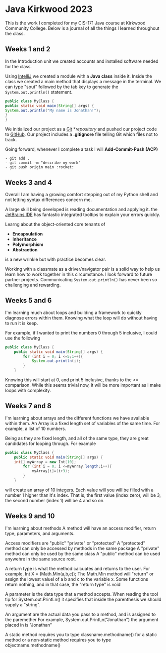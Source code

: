 # Java Kirkwood 2023

This is the work I completed for my CIS-171 Java course at Kirkwood Community
College. Below is a journal of all the things I learned throughout 
the class.

## Weeks 1 and 2

In the Introduction unit we created accounts and installed software 
needed for the class.

Using [IntelliJ](https://www.jetbrains.com/idea/download/) we created a module with a **Java class** inside it. 
Inside the class we created a main method that displays a message in
the terminal. We can type "sout" followed by the tab key to generate 
the `System.out.println()` statement.

```java
public class MyClass {
public static void main(String[] args) {
System.out.println("My name is Jonathan!");
}
}
```
We initialized our project as a [Git](https://git-scm.com/downloads) **repository* and pushed our
project code to [GitHub](https://www.github.com/signup/). Our project includes a **.gitignore** 
file telling Git which files not to track.

Going forward, whenever I complete a task I will **Add-Commit-Push (ACP)**

    - git add .
    - git commit -m "describe my work"
    - git push origin main :rocket:

## Weeks 3 and 4
Overall I am having a growing comfort stepping out of my Python 
shell and not letting syntax differences concern me.

A large skill being developed is reading documentation and applying it.
the [JetBrains IDE](https://www.jetbrains.com/idea/download/) 
has fantastic integrated tooltips to explain your errors quickly.

Learng about the object-oriented core tenants of
* **Encapsulation**
* **Inheritance**
* **Polymorphism**
* **Abstraction** 

is a new wrinkle  but with practice becomes clear.

Working with a classmate as a driver/navigator pair is a solid way to 
help us learn how to work together in this circumstance. I look forward
to future partner projects. Communicating `System.out.println()` has never 
been so challenging and rewarding.

## Weeks 5 and 6
I'm learning much about loops and building a framework to quickly
diagnose errors within them. Knowing what the loop will do
without having to run it is keep. 

For example, if I wanted to print the numbers 0 through 5 inclusive,
I could use the following

```java
public class MyClass {
    public static void main(String[] args) {
        for (int i = 0; i <=5;1++){
            System.out.println(i);
        }
    }


```
Knowing this will start at 0, and print 5 inclusive, thanks to the <= comparison.
While this seems trivial now, it will be more important as I make loops
with complexity.

## Weeks 7 and 8
I'm learning about arrays and the different functions we have available
within them. An Array is a fixed length set of variables of the same time. 
For example, a list of 10 numbers. 

Being as they are fixed length, and all of the same type, they are great candidates
for looping through. For example
```java
public class MyClass {
    public static void main(String[] args) {
    int[] myArray = new Int[10];
        for (int i = 0; i <=myArray.length;i++){
            myArray[i]=(i+3);
        }
    }

```
will create an array of 10 integers. 
Each value will you will be filled with a number 1 higher than it's index.
That is, the first value (index zero), will be 3, the second number (index 1) 
will be 4 and so on.

## Weeks 9 and 10

I'm learning about methods 
A method will have an access modifier, return type, parameters, and arguments.

Access modifiers are "public" "private" or "protected"
A "protected" method can only be accessed by methods in the same package
A "private" method can only be used by the same class
A "public" method can be used anywehre in the same source root.

A return type is what the method calcuates and returns to the user.
For example, Int X = (Math.Min(a,b,c));
The Math.Min method will "return" or assign the lowest valuel of a b and c to the 
variable x.
Some functions return nothing, and in that case, the "return type" is void

A parameter is the data type that a method accepts. 
When reading the tool tip for System.out.PrintLn() it specifies
that inside the parenthesis we should supply a "string".

An argument are the actual data you pass to a method, and is assigned to the paremether
For example, System.out.PrintLn("Jonathan") the argument placed in is "Jonathan"

A static method requires you to type classname.methodname() for a static method
or a non-static method requires you to type objectname.methodname()

